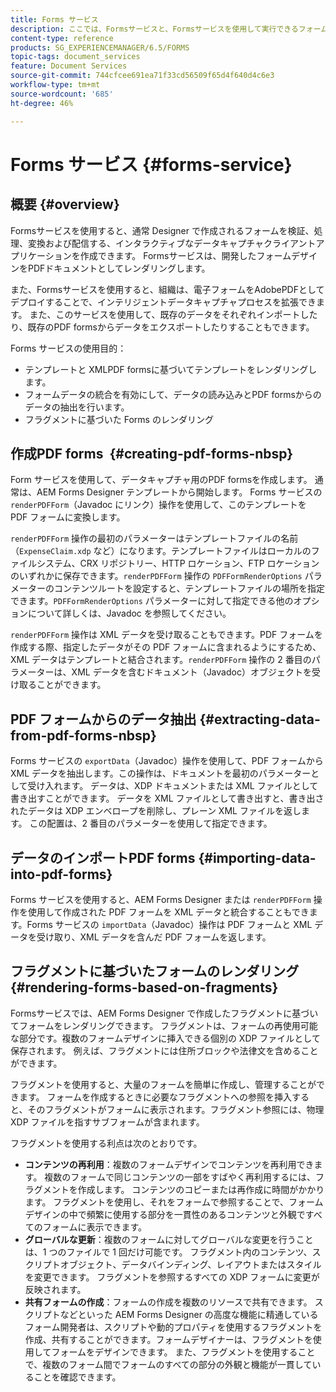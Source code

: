 ```yaml
---
title: Forms サービス
description: ここでは、Formsサービスと、Formsサービスを使用して実行できるフォーム関連のタスクについて説明します。
content-type: reference
products: SG_EXPERIENCEMANAGER/6.5/FORMS
topic-tags: document_services
feature: Document Services
source-git-commit: 744cfcee691ea71f33cd56509f65d4f640d4c6e3
workflow-type: tm+mt
source-wordcount: '685'
ht-degree: 46%

---
```


# Forms サービス {#forms-service}

## 概要 {#overview}

Formsサービスを使用すると、通常 Designer で作成されるフォームを検証、処理、変換および配信する、インタラクティブなデータキャプチャクライアントアプリケーションを作成できます。 Formsサービスは、開発したフォームデザインをPDFドキュメントとしてレンダリングします。

また、Formsサービスを使用すると、組織は、電子フォームをAdobePDFとしてデプロイすることで、インテリジェントデータキャプチャプロセスを拡張できます。 また、このサービスを使用して、既存のデータをそれぞれインポートしたり、既存のPDF formsからデータをエクスポートしたりすることもできます。

Forms サービスの使用目的：

* テンプレートと XMLPDF formsに基づいてテンプレートをレンダリングします。
* フォームデータの統合を有効にして、データの読み込みとPDF formsからのデータの抽出を行います。
* フラグメントに基づいた Forms のレンダリング

## 作成PDF forms  {#creating-pdf-forms-nbsp}

Form サービスを使用して、データキャプチャ用のPDF formsを作成します。 通常は、AEM Forms Designer テンプレートから開始します。 Forms サービスの `renderPDFForm`（Javadoc にリンク）操作を使用して、このテンプレートを PDF フォームに変換します。

`renderPDFForm` 操作の最初のパラメーターはテンプレートファイルの名前（`ExpenseClaim.xdp` など）になります。テンプレートファイルはローカルのファイルシステム、CRX リポジトリー、HTTP ロケーション、FTP ロケーションのいずれかに保存できます。`renderPDFForm` 操作の `PDFFormRenderOptions` パラメーターのコンテンツルートを設定すると、テンプレートファイルの場所を指定できます。`PDFFormRenderOptions` パラメーターに対して指定できる他のオプションについて詳しくは、Javadoc を参照してください。

`renderPDFForm` 操作は XML データを受け取ることもできます。PDF フォームを作成する際、指定したデータがその PDF フォームに含まれるようにするため、XML データはテンプレートと結合されます。`renderPDFForm` 操作の 2 番目のパラメーターは、XML データを含むドキュメント（Javadoc）オブジェクトを受け取ることができます。

## PDF フォームからのデータ抽出 {#extracting-data-from-pdf-forms-nbsp}

Forms サービスの `exportData`（Javadoc）操作を使用して、PDF フォームから XML データを抽出します。この操作は、ドキュメントを最初のパラメーターとして受け入れます。 データは、XDP ドキュメントまたは XML ファイルとして書き出すことができます。 データを XML ファイルとして書き出すと、書き出されたデータは XDP エンベロープを削除し、プレーン XML ファイルを返します。 この配置は、2 番目のパラメーターを使用して指定できます。

## データのインポートPDF forms {#importing-data-into-pdf-forms}

Forms サービスを使用すると、AEM Forms Designer または `renderPDFForm` 操作を使用して作成された PDF フォームを XML データと統合することもできます。Forms サービスの `importData`（Javadoc）操作は PDF フォームと XML データを受け取り、XML データを含んだ PDF フォームを返します。

## フラグメントに基づいたフォームのレンダリング {#rendering-forms-based-on-fragments}

Formsサービスでは、AEM Forms Designer で作成したフラグメントに基づいてフォームをレンダリングできます。 フラグメントは、フォームの再使用可能な部分です。複数のフォームデザインに挿入できる個別の XDP ファイルとして保存されます。 例えば、フラグメントには住所ブロックや法律文を含めることができます。

フラグメントを使用すると、大量のフォームを簡単に作成し、管理することができます。 フォームを作成するときに必要なフラグメントへの参照を挿入すると、そのフラグメントがフォームに表示されます。フラグメント参照には、物理 XDP ファイルを指すサブフォームが含まれます。

フラグメントを使用する利点は次のとおりです。

* **コンテンツの再利用**：複数のフォームデザインでコンテンツを再利用できます。 複数のフォームで同じコンテンツの一部をすばやく再利用するには、フラグメントを作成します。 コンテンツのコピーまたは再作成に時間がかかります。 フラグメントを使用し、それをフォームで参照することで、フォームデザインの中で頻繁に使用する部分を一貫性のあるコンテンツと外観ですべてのフォームに表示できます。
* **グローバルな更新**：複数のフォームに対してグローバルな変更を行うことは、1 つのファイルで 1 回だけ可能です。 フラグメント内のコンテンツ、スクリプトオブジェクト、データバインディング、レイアウトまたはスタイルを変更できます。 フラグメントを参照するすべての XDP フォームに変更が反映されます。
* **共有フォームの作成**：フォームの作成を複数のリソースで共有できます。 スクリプトなどといった AEM Forms Designer の高度な機能に精通しているフォーム開発者は、スクリプトや動的プロパティを使用するフラグメントを作成、共有することができます。フォームデザイナーは、フラグメントを使用してフォームをデザインできます。 また、フラグメントを使用することで、複数のフォーム間でフォームのすべての部分の外観と機能が一貫していることを確認できます。
